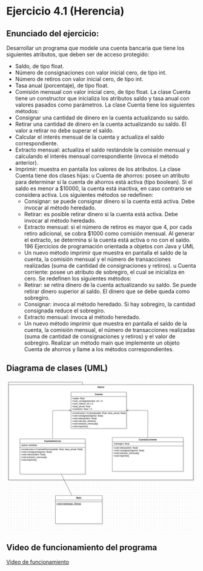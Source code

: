 # Ejercicio 4.1 (Herencia)

## Enunciado del ejercicio:
Desarrollar un programa que modele una cuenta bancaria que tiene los
siguientes atributos, que deben ser de acceso protegido:
* Saldo, de tipo float.
* Número de consignaciones con valor inicial cero, de tipo int.
* Número de retiros con valor inicial cero, de tipo int.
* Tasa anual (porcentaje), de tipo float.
* Comisión mensual con valor inicial cero, de tipo float.
La clase Cuenta tiene un constructor que inicializa los atributos saldo
y tasa anual con valores pasados como parámetros. La clase Cuenta tiene
los siguientes métodos:
* Consignar una cantidad de dinero en la cuenta actualizando su saldo.
* Retirar una cantidad de dinero en la cuenta actualizando su saldo.
El valor a retirar no debe superar el saldo.
* Calcular el interés mensual de la cuenta y actualiza el saldo correspondiente.
* Extracto mensual: actualiza el saldo restándole la comisión mensual
y calculando el interés mensual correspondiente (invoca el método
anterior).
* Imprimir: muestra en pantalla los valores de los atributos.
La clase Cuenta tiene dos clases hijas:
u Cuenta de ahorros: posee un atributo para determinar si la cuenta
de ahorros está activa (tipo boolean). Si el saldo es menor a $10000,
la cuenta está inactiva, en caso contrario se considera activa. Los
siguientes métodos se redefinen:
    * Consignar: se puede consignar dinero si la cuenta está activa.
Debe invocar al método heredado.
    * Retirar: es posible retirar dinero si la cuenta está activa. Debe
invocar al método heredado.
    * Extracto mensual: si el número de retiros es mayor que 4, por
cada retiro adicional, se cobra $1000 como comisión mensual.
Al generar el extracto, se determina si la cuenta está activa o no
con el saldo.
196 Ejercicios de programación orientada a objetos con Java y UML
    * Un nuevo método imprimir que muestra en pantalla el saldo
de la cuenta, la comisión mensual y el número de transacciones
realizadas (suma de cantidad de consignaciones y retiros).
u Cuenta corriente: posee un atributo de sobregiro, el cual se inicializa en cero. Se redefinen los siguientes métodos:
    * Retirar: se retira dinero de la cuenta actualizando su saldo. Se puede retirar dinero superior al saldo. El dinero que se debe queda
como sobregiro.
    * Consignar: invoca al método heredado. Si hay sobregiro, la
cantidad consignada reduce el sobregiro.
    * Extracto mensual: invoca al método heredado.
    * Un nuevo método imprimir que muestra en pantalla el saldo
de la cuenta, la comisión mensual, el número de transacciones
realizadas (suma de cantidad de consignaciones y retiros) y el
valor de sobregiro.
Realizar un método main que implemente un objeto Cuenta de ahorros y llame a los métodos correspondientes.

## Diagrama de clases (UML)
![Diagrama de clases UML](./DiagramaClases.png)


## Video de funcionamiento del programa
[Video de funcionamiento](./Funcionamiento.webm)
